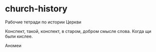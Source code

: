 # church-history
Рабочие тетради по истории Церкви

Конспект, такой, конспект, в старом, добром смысле слова. Когда щи были кислее.

Аномеи 
